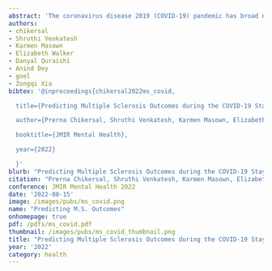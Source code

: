 ```yaml
---
abstract: 'The coronavirus disease 2019 (COVID-19) pandemic has broad negative impact on physical and mental health of people with chronic neurological disorders such as multiple sclerosis (MS). We present a machine learning approach leveraging passive sensor data from smartphones and fitness trackers of people with MS to predict their health outcomes in a natural experiment during a state-mandated "stay-at-home" period due to a global pandemic. Using data collected between November 2019 and May 2020, algorithm detects depression with an accuracy of 82.5% (65% improvement over baseline; f1-score: 0.84), high global MS symptom burden with an accuracy of 90% (39% improvement over baseline; f1-score: 0.93), severe fatigue with an accuracy of 75.5% (22% improvement over baseline; f1-score: 0.80), and poor sleep quality with an accuracy of 84% (28% improvement over baseline; f1-score: 0.84). Our approach could help clinicians better triage patients with MS and potentially other chronic neurological disorders for interventions and aid patient self-monitoring in their own environment, particularly during extraordinarily stressful circumstances such as pandemics that would cause drastic behavioral changes.'
authors:
- chikersal
- Shruthi Venkatesh
- Karmen Masown
- Elizabeth Walker
- Danyal Quraishi
- Anind Dey
- goel
- Zongqi Xia
bibtex: '@inproceedings{chikersal2022ms_covid,

  title={Predicting Multiple Sclerosis Outcomes during the COVID-19 Stay-at-Home Period: Observational Study Using Passively Sensed Behaviors and Digital Phenotyping},

  author={Prerna Chikersal, Shruthi Venkatesh, Karmen Masown, Elizabeth Walker, Danyal Quraishi, Anind Dey, Mayank Goel, Zongqi Xia},

  booktitle={JMIR Mental Health},

  year={2022}

  }'
blurb: "Predicting Multiple Sclerosis Outcomes during the COVID-19 Stay-at-Home Period: Observational Study Using Passively Sensed Behaviors and Digital Phenotyping"
citation: "Prerna Chikersal, Shruthi Venkatesh, Karmen Masown, Elizabeth Walker, Danyal Quraishi, Anind Dey, Mayank Goel, Zongqi Xia. 2022. Predicting Multiple Sclerosis Outcomes during the COVID-19 Stay-at-Home Period: Observational Study Using Passively Sensed Behaviors and Digital Phenotyping. JMIR Mental Health. 2022"
conference: JMIR Mental Health 2022
date: '2022-08-15'
image: /images/pubs/ms_covid.png
name: "Predicting M.S. Outcomes"
onhomepage: true
pdf: /pdfs/ms_covid.pdf
thumbnail: /images/pubs/ms_covid_thumbnail.png
title: "Predicting Multiple Sclerosis Outcomes during the COVID-19 Stay-at-Home Period: Observational Study Using Passively Sensed Behaviors and Digital Phenotyping."
year: '2022'
category: health
---
```

